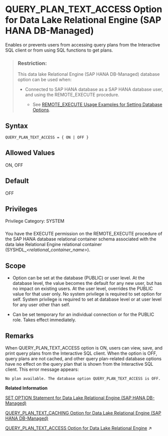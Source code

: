 <!-- loio176630977a7d4a46b04fe1f7b30fd9c2 -->

# QUERY\_PLAN\_TEXT\_ACCESS Option for Data Lake Relational Engine \(SAP HANA DB-Managed\)

Enables or prevents users from accessing query plans from the Interactive SQL client or from using SQL functions to get plans.



> ### Restriction:  
> This data lake Relational Engine \(SAP HANA DB-Managed\) database option can be used when:
> 
> -   Connected to SAP HANA database as a SAP HANA database user, and using the REMOTE\_EXECUTE procedure.
> 
>     -   See [REMOTE\_EXECUTE Usage Examples for Setting Database Options](remote-execute-usage-examples-for-setting-database-options-0023bea.md).



<a name="loio176630977a7d4a46b04fe1f7b30fd9c2__section_kd4_v2t_lrb"/>

## Syntax

```
QUERY_PLAN_TEXT_ACCESS = { ON | OFF }
```



<a name="loio176630977a7d4a46b04fe1f7b30fd9c2__section_bdy_v2t_lrb"/>

## Allowed Values

ON, OFF



<a name="loio176630977a7d4a46b04fe1f7b30fd9c2__section_fqm_w2t_lrb"/>

## Default

OFF



<a name="loio176630977a7d4a46b04fe1f7b30fd9c2__section_q1s_vrb_dxb"/>

## Privileges

Privilege Category: SYSTEM



### 

You have the EXECUTE permission on the REMOTE\_EXECUTE procedure of the SAP HANA database relational container schema associated with the data lake Relational Engine relational container \(SYSHDL\_*<relational\_container\_name\>*\).



<a name="loio176630977a7d4a46b04fe1f7b30fd9c2__section_oyh_1ft_lrb"/>

## Scope

-   Option can be set at the database \(PUBLIC\) or user level. At the database level, the value becomes the default for any new user, but has no impact on existing users. At the user level, overrides the PUBLIC value for that user only. No system privilege is required to set option for self. System privilege is required to set at database level or at user level for any user other than self.

-   Can be set temporary for an individual connection or for the PUBLIC role. Takes effect immediately.




<a name="loio176630977a7d4a46b04fe1f7b30fd9c2__section_rx5_cft_lrb"/>

## Remarks

When QUERY\_PLAN\_TEXT\_ACCESS option is ON, users can view, save, and print query plans from the Interactive SQL client. When the option is OFF, query plans are not cached, and other query plan-related database options have no effect on the query plan that is shown from the Interactive SQL client. This error message appears:

```
No plan available. The database option QUERY_PLAN_TEXT_ACCESS is OFF.
```

**Related Information**  


[SET OPTION Statement for Data Lake Relational Engine \(SAP HANA DB-Managed\)](../030-sql-statements/set-option-statement-for-data-lake-relational-engine-sap-hana-db-managed-84a37a4.md "Changes options that affect the behavior of the database and its compatibility with Transact-SQL. Setting the value of an option can change the behavior for all users or an individual user, in either a temporary or permanent scope.")

[QUERY\_PLAN\_TEXT\_CACHING Option for Data Lake Relational Engine \(SAP HANA DB-Managed\)](query-plan-text-caching-option-for-data-lake-relational-engine-sap-hana-db-managed-bee56c4.md "Allows you to specify whether or not data lake Relational Engine generates and caches IQ plans for queries executed by the user.")

[QUERY_PLAN_TEXT_ACCESS Option for Data Lake Relational Engine](https://help.sap.com/viewer/19b3964099384f178ad08f2d348232a9/2023_1_QRC/en-US/a64f443284f21015acbbd8e919d9c49b.html "Enables or prevents users from accessing query plans from the Interactive SQL client or from using SQL functions to get plans.") :arrow_upper_right:

